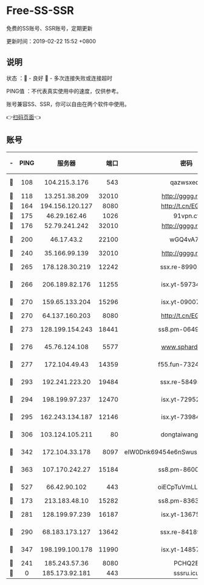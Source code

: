 # Free-SS-SSR

免费的SS账号、SSR账号，定期更新

更新时间：2019-02-22 15:52 +0800

## 说明

状态     ：🙂 - 良好 🙁 - 多次连接失败或连接超时

PING值   ：不代表真实使用中的速度，仅供参考。

账号兼容SS、SSR，你可以自由在两个软件中使用。

👉[扫码页面](https://liesauer.github.io/free-ss-ssr.github.io/)👈

## 账号

|-|PING|服务器|端口|密码|加密方式|区域|
|:----:|:----:|:-----:|-----:|:----:|:----:|:----:|
|🙂|108|104.215.3.176|543|qazwsxedc|aes-256-gcm|JP|
|🙂|118|13.251.38.209|32010|http://gggg.rocks|chacha20|SG|
|🙂|164|194.156.120.127|8080|http://t.cn/EGJIyrl|rc4-md5|RU|
|🙂|175|46.29.162.46|1026|91vpn.cf|rc4-md5|RU|
|🙂|176|52.79.241.242|32010|http://gggg.rocks|chacha20|KR|
|🙂|200|46.17.43.2|22100|wGQ4vA7D|aes-256-gcm|RU|
|🙂|240|35.166.99.139|32010|http://gggg.rocks|chacha20|US|
|🙂|265|178.128.30.219|12242|ssx.re-89901367|aes-256-cfb|SG|
|🙂|266|206.189.82.176|11255|isx.yt-59734405|aes-256-cfb|SG|
|🙂|270|159.65.133.204|15296|isx.yt-09007661|aes-256-cfb|SG|
|🙂|270|64.137.160.203|8080|http://t.cn/EGJIyrl|rc4-md5|CA|
|🙂|273|128.199.154.243|18441|ss8.pm-06496894|aes-256-cfb|SG|
|🙂|276|45.76.124.108|5577|www.sphard.com|aes-256-cfb|AU|
|🙂|277|172.104.49.43|14359|f55.fun-73245889|aes-256-cfb|SG|
|🙂|293|192.241.223.20|19484|ssx.re-58495020|aes-256-cfb|US|
|🙂|294|198.199.97.237|12470|isx.yt-72952184|aes-256-cfb|US|
|🙂|295|162.243.134.187|12146|isx.yt-73984712|aes-256-cfb|US|
|🙂|306|103.124.105.211|80|dongtaiwang.com|aes-256-cfb|US|
|🙂|342|172.104.33.178|8097|eIW0Dnk69454e6nSwuspv9DmS201tQ0D|aes-256-cfb|SG|
|🙂|363|107.170.242.27|15184|ss8.pm-86005038|aes-256-cfb|US|
|🙂|527|66.42.90.102|443|oiECpTuVmLLxk4Ts|aes-256-cfb|US|
|🙂|173|213.183.48.10|15282|ss8.pm-83634302|rc4-md5|RU|
|🙂|281|128.199.97.239|16187|isx.yt-13675788|aes-256-cfb|SG|
|🙂|290|68.183.173.127|13642|ssx.re-84189267|aes-256-cfb|US|
|🙂|347|198.199.100.178|11990|isx.yt-14857132|aes-256-cfb|US|
|🙁|241|185.243.57.36|8080|PCHQ2E|rc4-md5|US|
|🙁|0|185.173.92.181|443|sssru.icu|rc4-md5|RU|
